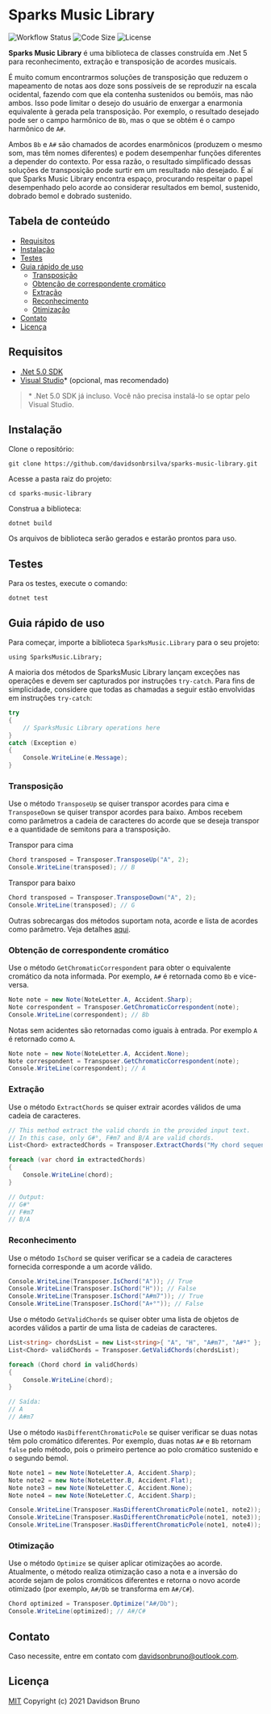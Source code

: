 # Sparks Music Library <!-- omit in toc -->

![Workflow Status](https://img.shields.io/github/workflow/status/davidsonbrsilva/sparks-music-library/dotnet)
![Code Size](https://img.shields.io/github/languages/code-size/davidsonbrsilva/sparks-music-library)
![License](https://img.shields.io/github/license/davidsonbrsilva/sparks-music-library)

**Sparks Music Library** é uma biblioteca de classes construída em .Net 5 para reconhecimento, extração e transposição de acordes musicais.

É muito comum encontrarmos soluções de transposição que reduzem o mapeamento de notas aos doze sons possíveis de se reproduzir na escala ocidental, fazendo com que ela contenha sustenidos ou bemóis, mas não ambos. Isso pode limitar o desejo do usuário de enxergar a enarmonia equivalente à gerada pela transposição. Por exemplo, o resultado desejado pode ser o campo harmônico de `Bb`, mas o que se obtém é o campo harmônico de `A#`.

Ambos `Bb` e `A#` são chamados de acordes enarmônicos (produzem o mesmo som, mas têm nomes diferentes) e podem desempenhar funções diferentes a depender do contexto. Por essa razão, o resultado simplificado dessas soluções de transposição pode surtir em um resultado não desejado. É aí que Sparks Music Library encontra espaço, procurando respeitar o papel desempenhado pelo acorde ao considerar resultados em bemol, sustenido, dobrado bemol e dobrado sustenido.

## Tabela de conteúdo <!-- omit in toc -->

- [Requisitos](#requisitos)
- [Instalação](#instalação)
- [Testes](#testes)
- [Guia rápido de uso](#guia-rápido-de-uso)
  - [Transposição](#transposição)
  - [Obtenção de correspondente cromático](#obtenção-de-correspondente-cromático)
  - [Extração](#extração)
  - [Reconhecimento](#reconhecimento)
  - [Otimização](#otimização)
- [Contato](#contato)
- [Licença](#licença)

## Requisitos

- [.Net 5.0 SDK](https://www.nvidia.com/en-us/geforce-now/download/)
- [Visual Studio](https://visualstudio.microsoft.com/pt-br/downloads/)* (opcional, mas recomendado)

> \* .Net 5.0 SDK já incluso. Você não precisa instalá-lo se optar pelo Visual Studio.

## Instalação

Clone o repositório:

```
git clone https://github.com/davidsonbrsilva/sparks-music-library.git
```

Acesse a pasta raiz do projeto:

```
cd sparks-music-library
```

Construa a biblioteca:

```
dotnet build
```

Os arquivos de biblioteca serão gerados e estarão prontos para uso.

## Testes

Para os testes, execute o comando:

```
dotnet test
```

## Guia rápido de uso

Para começar, importe a biblioteca `SparksMusic.Library` para o seu projeto:

```
using SparksMusic.Library;
```

A maioria dos métodos de SparksMusic Library lançam exceções nas operações e devem ser capturados por instruções `try-catch`. Para fins de simplicidade, considere que todas as chamadas a seguir estão envolvidas em instruções `try-catch`:

```csharp
try
{
    // SparksMusic Library operations here
}
catch (Exception e)
{
    Console.WriteLine(e.Message);
}
```

### Transposição

Use o método `TransposeUp` se quiser transpor acordes para cima e `TransposeDown` se quiser transpor acordes para baixo. Ambos recebem como parâmetros a cadeia de caracteres do acorde que se deseja transpor e a quantidade de semitons para a transposição.

Transpor para cima

```csharp
Chord transposed = Transposer.TransposeUp("A", 2);
Console.WriteLine(transposed); // B
```

Transpor para baixo

```csharp
Chord transposed = Transposer.TransposeDown("A", 2);
Console.WriteLine(transposed); // G
```

Outras sobrecargas dos métodos suportam nota, acorde e lista de acordes como parâmetro. Veja detalhes [aqui]().

### Obtenção de correspondente cromático

Use o método `GetChromaticCorrespondent` para obter o equivalente cromático da nota informada. Por exemplo, `A#` é retornada como `Bb` e vice-versa.

```csharp
Note note = new Note(NoteLetter.A, Accident.Sharp);
Note correspondent = Transposer.GetChromaticCorrespondent(note);
Console.WriteLine(correspondent); // Bb
```

Notas sem acidentes são retornadas como iguais à entrada. Por exemplo `A` é retornado como `A`.

```csharp
Note note = new Note(NoteLetter.A, Accident.None);
Note correspondent = Transposer.GetChromaticCorrespondent(note);
Console.WriteLine(correspondent); // A
```

### Extração

Use o método `ExtractChords` se quiser extrair acordes válidos de uma cadeia de caracteres.

```csharp
// This method extract the valid chords in the provided input text.
// In this case, only G#°, F#m7 and B/A are valid chords.
List<Chord> extractedChords = Transposer.ExtractChords("My chord sequence is G#°  F#m7  Fº+    F#m7/A###     B/A");

foreach (var chord in extractedChords)
{
    Console.WriteLine(chord);
}

// Output:
// G#°
// F#m7
// B/A
```

### Reconhecimento

Use o método `IsChord` se quiser verificar se a cadeia de caracteres fornecida corresponde a um acorde válido.

```csharp
Console.WriteLine(Transposer.IsChord("A")); // True
Console.WriteLine(Transposer.IsChord("H")); // False
Console.WriteLine(Transposer.IsChord("A#m7")); // True
Console.WriteLine(Transposer.IsChord("A+°")); // False
```

Use o método `GetValidChords` se quiser obter uma lista de objetos de acordes válidos a partir de uma lista de cadeias de caracteres.

```csharp
List<string> chordsList = new List<string>{ "A", "H", "A#m7", "A#º" };
List<Chord> validChords = Transposer.GetValidChords(chordsList);

foreach (Chord chord in validChords)
{
    Console.WriteLine(chord);
}

// Saída:
// A
// A#m7
```

Use o método `HasDifferentChromaticPole` se quiser verificar se duas notas têm polo cromático diferentes. Por exemplo, duas notas `A#` e `Bb` retornam `false` pelo método, pois o primeiro pertence ao polo cromático sustenido e o segundo bemol.

```csharp
Note note1 = new Note(NoteLetter.A, Accident.Sharp);
Note note2 = new Note(NoteLetter.B, Accident.Flat);
Note note3 = new Note(NoteLetter.C, Accident.None);
Note note4 = new Note(NoteLetter.C, Accident.Sharp);

Console.WriteLine(Transposer.HasDifferentChromaticPole(note1, note2)); // True
Console.WriteLine(Transposer.HasDifferentChromaticPole(note1, note3)); // False
Console.WriteLine(Transposer.HasDifferentChromaticPole(note1, note4)); // False
```

### Otimização

Use o método `Optimize` se quiser aplicar otimizações ao acorde. Atualmente, o método realiza otimização caso a nota e a inversão do acorde sejam de polos cromáticos diferentes e retorna o novo acorde otimizado (por exemplo, `A#/Db` se transforma em `A#/C#`).

```csharp
Chord optimized = Transposer.Optimize("A#/Db");
Console.WriteLine(optimized); // A#/C#
```

## Contato

Caso necessite, entre em contato com <davidsonbruno@outlook.com>.

## Licença

[MIT](LICENSE) Copyright (c) 2021 Davidson Bruno